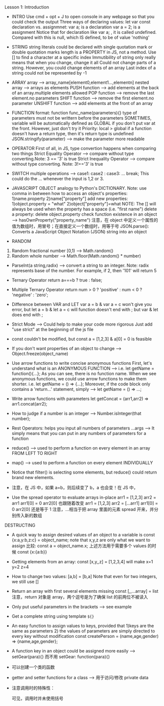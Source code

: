 Lesson 1: Introduction

- INTRO
  Use cmd + opt + J to open console in any webpage so that you could check the output
  Three ways of declaring values: let var const
  declaration vs. assignmnet: var a; is a declaration var a = 2; is a assignment
  Notice that for declaration like var a; , it is called undefined. Compared with this
  is null, which IS defined, to be of value 'nothing'

- STRING
  string literals could be declared with single quotation mark or double quotation marks
  length is a PROPERTY in JS, not a method.
  Use [] to find a character at a specific index
  Immutibility of string only really means that when you change, change it all
  Could not change parts of a string. However, you could change elements of an array
  Last index of a string could not be represented by -1

- ARRAY
  array --> array_name[element0,element1...,elementn]
  nested array --> arrays as elements
  PUSH function --> add elements at the back of an array.multiple elements allowed
  POP function --> remove the last element.no parameters
  SHIFT function --> remove the first element.no parameter
  UNSHIFT function --> add elements at the front of an array

- FUNCTION
  format: function func_name(parameters){}
  type of parameters must not be writtern before the parameters
  SOMETIMES, variable will be automatically defined as GLOBAL if
  you don't put var at the front. However, just don't try it
  Priority: local > global
  if a function doesn't have a return type, then it's return type is undefined
  JSON.stringify(parameter) --> make the parameter more readable

- OPERATOR
  First of all, in JS, type convertion happens when comparing two things
  Strict Equality Operator --> compare without type converting.Note: 3 == '3' is true
  Strict Inequality Operator --> compare without type converting. Note: 3!=='3' is true

- SWITCH
  multiple operations --> case1: case2 : case3: ... break; This could do the ...
  whenever the input is 1,2 or 3.

- JAVASCRIPT OBJECT
  analogy to Python's DICTIONARY. Note: use comma in between
  how to access an object's properties: 1)name.property 2)name["property"]
  add new properties: 1)object.property = "what" 2)object["property"]=what
  NOTE: The [] will always be used when the property has a space (i.e. "first name")
  delete a property: delete object.property
  check function existence in an object --> hasOwnProperty("property_name")
  注意，在 object 中定义一个属性的值为数组时，用冒号；在直接定义一个数组时，用等于号
  JSON.parse(): Converts a JavaScript Object Notation (JSON) string into an object

- RANDOM

1. Random fractional number [0,1) --> Math.random()
2. Random whole number --> Math.floor(Math.random() \* number)

- ParseInt(a string,radix) --> convert a string to an integer.
  Note: radix represents base of the number. For example, if 2, then '101' will return 5

- Ternary Operator
  return a===b ? true : false;

- Multiple Ternary Operator
  return num > 0 ? 'positive' : num < 0 ? 'negative' : 'zero';

- Difference between VAR and LET
  var a = b & var a = c won't give you error, but let a = b & let a = c will
  function doesn't end with ; but var & let does end with ;

- Strict Mode --> Could help to make your code more rigorous
  Just add "use strict" at the beginning of the js file

- const couldn't be modified, but const a = [1,2,3] & a[0] = 0 is feasible

- If you don't want properties of an object to change --> Object.freeze(object_name)

- Use arrow functions to write concise anonymous functions
  First, let's understand what is an ANONYMOUS FUNCTION --> i.e. let getName = function(){...};
  As you can see, there is no function name. When we see anonymous functions, we could use arrow functions to make them shorter.
  i.e. let getName = () => {...};
  Moreover, if the code block only contains a 'return...' statement, simply --> let getName = () => ...;

- Write arrow functions with parameters
  let getConcat = (arr1,arr2) => arr1.concat(arr2);

- How to judge if a number is an integer --> Number.isInteger(that number);

- Rest Operators: helps you input all numbers of parameters
  ...args --> It simply means that you can put in any numbers of parameters for a function

- reduce() --> used to perform a function on every element in an array FROM LEFT TO RIGHT
- map() --> used to perform a function on every element INDIVIDUALLY
- Notice that filter() is selecting some elements, but reduce() could return brand new elements.

- 注意，在 JS 中，如果 a=b，则后续变了 b，a 也会变！在 JS 中，

- Use the spread operator to evaluate arrays in-place
  arr1 = [1,2,3] arr2 = arr1 arr1[0] = 0 arr2[0] 也跟随着改变
  arr1 = [1,2,3] arr2 = [...arr1] arr1[0] = 0 arr2[0] 还是等于 1
  注意，...相当于把 array 里面的元素 spread 开来，并分别传入新的数组

DESTRUCTING

- A quick way to assign desired values of an object to a variable is
  const {x:a,y:b,z:c} = object_name; note that x,y,z are only what we want to assign
  比较: const a = object_name.x; 上述方法用于需要多个 values 的时候
  const {x:{a:b}}

- Getting elements from an array:
  const [x,y,,z] = [1,2,3,4] will make x=1 y=2 z=4

- How to change two values: [a,b] = [b,a] Note that even for two integers, we still use []

- Return an array with first several elements missing
  const [,,...array] = list 注意，return 对象是 array，两个逗号是为了确保 list 的前两位不被读入

- Only put useful parameters in the brackets --> see example

- Get a complete string using template
  `${}`

- An easy function to assign values to keys, provided that 1)keys are the same as parameters 2) the values of
  parameters are simply directed to every key without modification
  const createPerson = (name,age,gender) => {name,age,gender};

- A function key in an object could be assigned more easily --> setGear(para){} 而不用 setGear: function(para){}

- 可以创建一个类的函数

  <!-- function makeClass(){
      class Vegetable{
          constructor(name){
              this.name = name;
          }
      }
      return Vegetable;
  } -->

- getter and setter functions for a class --> 用于访问/修改 private data

  <!-- get temperature(){
            return this._temp;
       set temperature(update){
            this._temp = update;
       }
  } -->

- 注意调用时的特殊性：

    <!-- const climate = new Thermo(76);
    let temp = climate.temperature;
    climate.temperature = 56; -->

  可见，调用时并未使用括号
